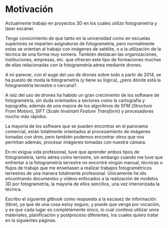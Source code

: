 # Motivación

Actualmente trabajo en proyectos 3D en los cuales utilizo fotogrametría y láser escáner.

Tengo conocimiento de que tanto en la universidad como en escuelas superiores se imparten asignaturas de fotogrametría, pero normalmente estas se orientan al trabajo con imágenes de satélite, o a la utilización de la técnica de una forma muy somera. También destacan las organizaciones, instituciones, empresas, etc. que ofrecen este tipo de formaciones muchas de ellas relacionadas con la fotogrametría aérea mediante drones.

A mi parecer, con el auge del uso de drones sobre todo a partir de 2014, se ha puesto de moda la fotogrametría \(y tiene su lógica\), ¿pero dónde está la fotogrametría terrestre o cercana?. 

A raíz del uso de drones ha habido un gran crecimiento de los software de fotogrametría, sin duda orientados a sectores como la cartografía y topografía; además de una mejora de los algoritmos de SFM \(_Structure From Motion_\), SIFT \(_Scale Invariant Feature Transform_\) y procesadores mucho más rápidos.

La mayoría de los software que se pueden encontrar en el panorama comercial, están totalmente orientados al procesamiento de imágenes tomadas con dron, pero también podemos encontrar otros que nos permitan además, procesar imágenes tomadas con nuestra cámara.

En mi exigua vida profesional, tuve que aprender ambos tipos de fotogrametría, tanto aérea como terrestre, sin embargo cuando me tuve que enfrentar a la fotogrametría terrestre no encontré ningún manual, técnicas o flujos de trabajo que me enseñasen a realizar trabajos fotogramétricos terrestres de una manera totalmente profesional. Únicamente he ido encontrando documentos y vídeos enfocados a la realización de modelos 3D por fotogrametría, la mayoría de ellos sencillos, una vez interiorizada la técnica.

Escribo el siguiente _gitbook_ como respuesta a la escasez de información \(libre\), ya que de una cosa estoy seguro, y puede que venga por vocación, y es que cada lugar es completamente único, lo cual conlleva utilizar unos materiales, planificación y postproceso diferentes, los cuales quiero tratar en la siguientes páginas.

